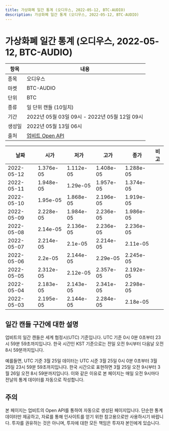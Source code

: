 ```yaml
---
title: 가상화폐 일간 통계 (오디우스, 2022-05-12, BTC-AUDIO)
description: 가상화폐 일간 통계 (오디우스, 2022-05-12, BTC-AUDIO)
---
```



가상화폐 일간 통계 (오디우스, 2022-05-12, BTC-AUDIO)
===

|항목|내용|
|--|--|
|종목|오디우스|
|마켓|BTC-AUDIO|
|단위|BTC|
|종류|일 단위 캔들 (10일치)|
|기간|2022년 05월 03일 09시 - 2022년 05월 12일 09시|
|생성일|2022년 05월 13일 06시|
|출처|[업비트 Open API](https://docs.upbit.com)|


|날짜|시가|저가|고가|종가|비고|
|--|--|--|--|--|--|
|2022-05-12|1.376e-05|1.112e-05|1.408e-05|1.288e-05|    |
|2022-05-11|1.948e-05|1.29e-05|1.957e-05|1.374e-05|    |
|2022-05-10|1.95e-05|1.868e-05|2.196e-05|1.919e-05|    |
|2022-05-09|2.228e-05|1.984e-05|2.236e-05|1.986e-05|    |
|2022-05-08|2.14e-05|2.136e-05|2.236e-05|2.236e-05|    |
|2022-05-07|2.214e-05|2.1e-05|2.214e-05|2.11e-05|    |
|2022-05-06|2.2e-05|2.144e-05|2.29e-05|2.245e-05|    |
|2022-05-05|2.312e-05|2.12e-05|2.357e-05|2.192e-05|    |
|2022-05-04|2.183e-05|2.143e-05|2.341e-05|2.298e-05|    |
|2022-05-03|2.195e-05|2.144e-05|2.284e-05|2.18e-05|    |


일간 캔들 구간에 대한 설명
---


업비트의 일간 캔들은 세계 협정시(UTC) 기준입니다. 
UTC 기준 0시 0분 0초부터 23시 59분 59초까지입니다. 
한국 시간인 KST 기준으로는 전일 오전 9시부터 다음날 오전 8시 59분까지입니다. 


예를들면, UTC 기준 3월 25일 데이터는 UTC 시준 3월 25일 0시 0분 0초부터 3월 25일 23시 59분 59초까지입니다. 
한국 시간으로 표현하면 3월 25일 오전 9시부터 3월 26일 오전 8시 59분까지입니다. 
이와 같은 이유로 본 페이지는 매일 오전 9시마다 전날의 통계 데이터를 자동으로 작성합니다. 


주의
---


본 페이지는 업비트의 Open API를 통하여 자동으로 생성된 페이지입니다. 
단순한 통계 데이터만 제공하고, 자료를 통해 인사이트를 얻기 위한 참고용으로만 사용하시기 바랍니다. 
투자를 권유하는 것은 아니며, 투자에 대한 모든 책임은 투자자 본인에게 있습니다. 
